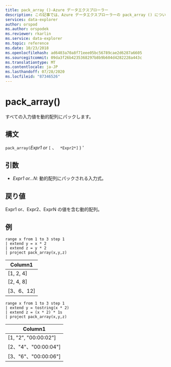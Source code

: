 ```yaml
---
title: pack_array ()-Azure データエクスプローラー
description: この記事では、Azure データエクスプローラーの pack_array () について説明します。
services: data-explorer
author: orspod
ms.author: orspodek
ms.reviewer: rkarlin
ms.service: data-explorer
ms.topic: reference
ms.date: 10/23/2018
ms.openlocfilehash: ad6403a70a8f71eee05bc56789cae2d6287a6605
ms.sourcegitcommit: 09da3f26b4235368297b8b9b604d4282228a443c
ms.translationtype: MT
ms.contentlocale: ja-JP
ms.lasthandoff: 07/28/2020
ms.locfileid: "87346526"
---
```

# <a name="pack_array"></a>pack_array()

すべての入力値を動的配列にパックします。

## <a name="syntax"></a>構文

`pack_array(`*Expr1 or* `[` 、 ` *Expr2*]` ) '

## <a name="arguments"></a>引数

* *Expr1 or...N*: 動的配列にパックされる入力式。

## <a name="returns"></a>戻り値

Expr1 or、Expr2、ExprN の値を含む動的配列。

## <a name="example"></a>例

<!-- csl: https://help.kusto.windows.net:443/Samples -->
```kusto
range x from 1 to 3 step 1
| extend y = x * 2
| extend z = y * 2
| project pack_array(x,y,z)
```

|Column1|
|---|
|[1, 2, 4]|
|[2, 4, 8]|
|[3、6、12]|

<!-- csl: https://help.kusto.windows.net:443/Samples -->
```kusto
range x from 1 to 3 step 1
| extend y = tostring(x * 2)
| extend z = (x * 2) * 1s
| project pack_array(x,y,z)
```

|Column1|
|---|
|[1, "2", "00:00:02"]|
|[2、"4"、"00:00:04"]|
|[3、"6"、"00:00:06"]|
